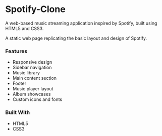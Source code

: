 # Spotify-Clone

<p> A web-based music streaming application inspired by Spotify, built using HTML5 and CSS3.</p>
<p> A static web page replicating the basic layout and design of Spotify.</p>


<h3>Features</h3>
<ul>
<li>Responsive design</li>
<li>Sidebar navigation</li>
<li> Music library</li>
<li> Main content section</li>
 <li>Footer</li>
<li> Music player layout</li>
 <li>Album showcases</li>
<li>Custom icons and fonts</li>
</ul>


<h3>Built With</h3> 
<ul>
<li> HTML5</li>
 <li>CSS3</li>
</ul>
